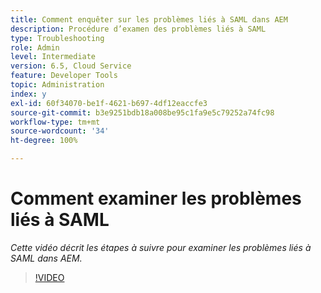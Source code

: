 ```yaml
---
title: Comment enquêter sur les problèmes liés à SAML dans AEM
description: Procédure d’examen des problèmes liés à SAML
type: Troubleshooting
role: Admin
level: Intermediate
version: 6.5, Cloud Service
feature: Developer Tools
topic: Administration
index: y
exl-id: 60f34070-be1f-4621-b697-4df12eaccfe3
source-git-commit: b3e9251bdb18a008be95c1fa9e5c79252a74fc98
workflow-type: tm+mt
source-wordcount: '34'
ht-degree: 100%

---
```


# Comment examiner les problèmes liés à SAML

*Cette vidéo décrit les étapes à suivre pour examiner les problèmes liés à SAML dans AEM.*

>[!VIDEO](https://video.tv.adobe.com/v/335466?quality=12&learn=on)

